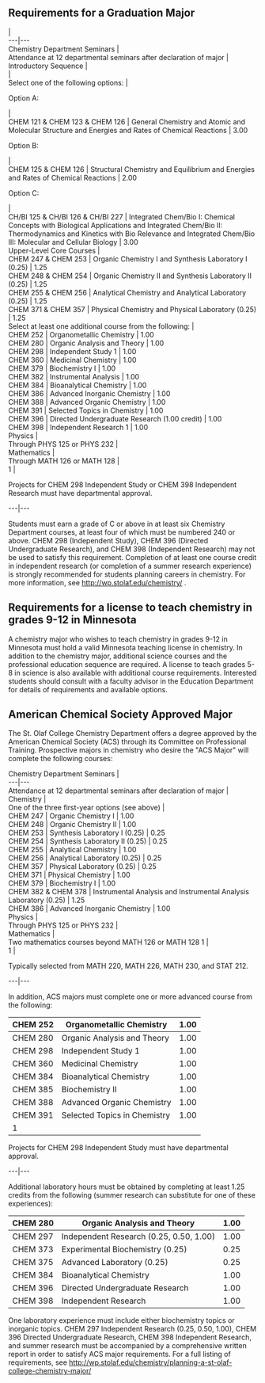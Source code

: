 

##  Requirements for a Graduation Major

|  
---|---  
Chemistry Department Seminars  |  
Attendance at 12 departmental seminars after declaration of major  |  
Introductory Sequence  |  
|  
Select one of the following options:  |  
  
Option A:

|  
CHEM 121 & CHEM 123 & CHEM 126  |  General Chemistry and Atomic and Molecular Structure and Energies and Rates of Chemical Reactions  |  3.00  
  
Option B:

|  
CHEM 125 & CHEM 126  |  Structural Chemistry and Equilibrium and Energies and Rates of Chemical Reactions  |  2.00  
  
Option C:

|  
CH/BI 125 & CH/BI 126 & CH/BI 227  |  Integrated Chem/Bio I: Chemical Concepts with Biological Applications and Integrated Chem/Bio II: Thermodynamics and Kinetics with Bio Relevance and Integrated Chem/Bio III: Molecular and Cellular Biology  |  3.00  
Upper-Level Core Courses  |  
CHEM 247 & CHEM 253  |  Organic Chemistry I and Synthesis Laboratory I (0.25)  |  1.25  
CHEM 248 & CHEM 254  |  Organic Chemistry II and Synthesis Laboratory II (0.25)  |  1.25  
CHEM 255 & CHEM 256  |  Analytical Chemistry and Analytical Laboratory (0.25)  |  1.25  
CHEM 371 & CHEM 357  |  Physical Chemistry and Physical Laboratory (0.25)  |  1.25  
Select at least one additional course from the following:  |  
CHEM 252  |  Organometallic Chemistry  |  1.00  
CHEM 280  |  Organic Analysis and Theory  |  1.00  
CHEM 298  |  Independent Study  1  |  1.00  
CHEM 360  |  Medicinal Chemistry  |  1.00  
CHEM 379  |  Biochemistry I  |  1.00  
CHEM 382  |  Instrumental Analysis  |  1.00  
CHEM 384  |  Bioanalytical Chemistry  |  1.00  
CHEM 386  |  Advanced Inorganic Chemistry  |  1.00  
CHEM 388  |  Advanced Organic Chemistry  |  1.00  
CHEM 391  |  Selected Topics in Chemistry  |  1.00  
CHEM 396  |  Directed Undergraduate Research (1.00 credit)  |  1.00  
CHEM 398  |  Independent Research  1  |  1.00  
Physics  |  
Through PHYS 125 or PHYS 232  |  
Mathematics  |  
Through MATH 126 or MATH 128  |  
1  |

Projects for CHEM 298 Independent Study or CHEM 398 Independent Research must have departmental approval.  
  
---|---  
  
Students must earn a grade of C or above in at least six Chemistry Department courses, at least four of which must be numbered 240 or above. CHEM 298 (Independent Study), CHEM 396 (Directed Undergraduate Research), and CHEM 398 (Independent Research) may not be used to satisfy this requirement. Completion of at least one course credit in independent research (or completion of a summer research experience) is strongly recommended for students planning careers in chemistry. For more information, see  http://wp.stolaf.edu/chemistry/  .

##  Requirements for a license to teach chemistry in grades 9-12 in Minnesota

A chemistry major who wishes to teach chemistry in grades 9-12 in Minnesota must hold a valid  Minnesota teaching license  in chemistry. In addition to the chemistry major, additional science courses and the  professional education sequence  are required. A license to teach grades 5-8 in science is also available with additional course requirements. Interested students should consult with a faculty advisor in the Education Department for details of requirements and available options.

##  American Chemical Society Approved Major

The St. Olaf College Chemistry Department offers a degree approved by the American Chemical Society (ACS) through its Committee on Professional Training. Prospective majors in chemistry who desire the "ACS Major" will complete the following courses:

Chemistry Department Seminars  |  
---|---  
Attendance at 12 departmental seminars after declaration of major  |  
Chemistry  |  
One of the three first-year options (see above)  |  
CHEM 247  |  Organic Chemistry I  |  1.00  
CHEM 248  |  Organic Chemistry II  |  1.00  
CHEM 253  |  Synthesis Laboratory I (0.25)  |  0.25  
CHEM 254  |  Synthesis Laboratory II (0.25)  |  0.25  
CHEM 255  |  Analytical Chemistry  |  1.00  
CHEM 256  |  Analytical Laboratory (0.25)  |  0.25  
CHEM 357  |  Physical Laboratory (0.25)  |  0.25  
CHEM 371  |  Physical Chemistry  |  1.00  
CHEM 379  |  Biochemistry I  |  1.00  
CHEM 382 & CHEM 378  |  Instrumental Analysis and Instrumental Analysis Laboratory (0.25)  |  1.25  
CHEM 386  |  Advanced Inorganic Chemistry  |  1.00  
Physics  |  
Through PHYS 125 or PHYS 232  |  
Mathematics  |  
Two mathematics courses beyond MATH 126 or MATH 128  1  |  
1  |

Typically selected from MATH 220, MATH 226, MATH 230, and STAT 212.  
  
---|---  
  
In addition, ACS majors must complete one or more advanced course from the following:

CHEM 252  |  Organometallic Chemistry  |  1.00  
---|---|---  
CHEM 280  |  Organic Analysis and Theory  |  1.00  
CHEM 298  |  Independent Study  1  |  1.00  
CHEM 360  |  Medicinal Chemistry  |  1.00  
CHEM 384  |  Bioanalytical Chemistry  |  1.00  
CHEM 385  |  Biochemistry II  |  1.00  
CHEM 388  |  Advanced Organic Chemistry  |  1.00  
CHEM 391  |  Selected Topics in Chemistry  |  1.00  
1  |

Projects for CHEM 298 Independent Study must have departmental approval.  
  
---|---  
  
Additional laboratory hours must be obtained by completing at least 1.25 credits from the following (summer research can substitute for one of these experiences):

CHEM 280  |  Organic Analysis and Theory  |  1.00  
---|---|---  
CHEM 297  |  Independent Research (0.25, 0.50, 1.00)  |  1.00  
CHEM 373  |  Experimental Biochemistry (0.25)  |  0.25  
CHEM 375  |  Advanced Laboratory (0.25)  |  0.25  
CHEM 384  |  Bioanalytical Chemistry  |  1.00  
CHEM 396  |  Directed Undergraduate Research  |  1.00  
CHEM 398  |  Independent Research  |  1.00  
  
One laboratory experience must include either biochemistry topics or inorganic topics. CHEM 297 Independent Research (0.25, 0.50, 1.00), CHEM 396 Directed Undergraduate Research, CHEM 398 Independent Research, and summer research must be accompanied by a comprehensive written report in order to satisfy ACS major requirements. For a full listing of requirements, see  http://wp.stolaf.edu/chemistry/planning-a-st-olaf-college-chemistry-major/

